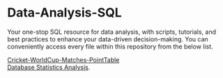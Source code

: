 # Data-Analysis-SQL
Your one-stop SQL resource for data analysis, with scripts, tutorials, and best practices to enhance your data-driven decision-making.
You can conveniently access every file within this repository from the below list. 

[Cricket-WorldCup-Matches-PointTable](https://github.com/musadiq90/Data-Analysis-SQL/blob/main/Cricket-WorldCup-Matches-PointTable.sql) <br>
[Database Statistics Analysis](https://github.com/musadiq90/Data-Analysis-SQL/blob/main/Database%20Statistics.sql).

